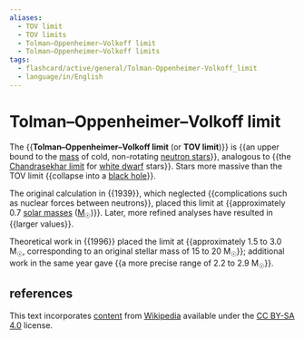 ```yaml
---
aliases:
  - TOV limit
  - TOV limits
  - Tolman–Oppenheimer–Volkoff limit
  - Tolman–Oppenheimer–Volkoff limits
tags:
  - flashcard/active/general/Tolman-Oppenheimer-Volkoff_limit
  - language/in/English
---
```


# Tolman–Oppenheimer–Volkoff limit

The {{__Tolman–Oppenheimer–Volkoff limit__ (or __TOV limit__)}} is {{an upper bound to the [mass](star.md#mass) of cold, non-rotating [neutron stars](neutron%20star.md)}}, analogous to {{the [Chandrasekhar limit](Chandrasekhar%20limit.md) for [white dwarf](white%20dwarf.md) stars}}. Stars more massive than the TOV limit {{collapse into a [black hole](black%20hole.md)}}. <!--SR:!2024-10-20,58,310!2024-09-30,41,290!2024-10-15,54,310!2024-10-25,62,310-->

The original calculation in {{1939}}, which neglected {{complications such as nuclear forces between neutrons}}, placed this limit at {{approximately 0.7 [solar masses](solar%20mass.md) ([M<sub>☉</sub>](solar%20mass.md))}}. Later, more refined analyses have resulted in {{larger values}}. <!--SR:!2024-08-27,9,190!2024-10-07,44,290!2024-10-03,44,290!2024-10-21,59,310-->

Theoretical work in {{1996}} placed the limit at {{approximately 1.5 to 3.0 M<sub>☉</sub>, corresponding to an original stellar mass of 15 to 20 M<sub>☉</sub>}}; additional work in the same year gave {{a more precise range of 2.2 to 2.9 M<sub>☉</sub>}}. <!--SR:!2024-09-18,27,250!2024-09-03,20,250!2024-09-14,30,270-->

## references

This text incorporates [content](https://en.wikipedia.org/wiki/Tolman–Oppenheimer–Volkoff_limit) from [Wikipedia](Wikipedia.md) available under the [CC BY-SA 4.0](https://creativecommons.org/licenses/by-sa/4.0/) license.
